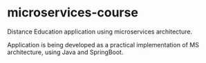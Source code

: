 # microservices-course
Distance Education application using microservices architecture.

Application is being developed as a practical implementation of MS architecture, using Java and SpringBoot.
